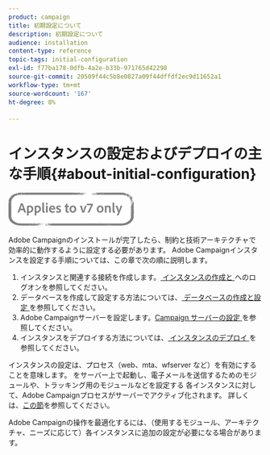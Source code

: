 ```yaml
---
product: campaign
title: 初期設定について
description: 初期設定について
audience: installation
content-type: reference
topic-tags: initial-configuration
exl-id: f77ba178-0dfb-4a2e-b33b-971765d42298
source-git-commit: 20509f44c5b8e0827a09f44dffdf2ec9d11652a1
workflow-type: tm+mt
source-wordcount: '167'
ht-degree: 8%

---
```


# インスタンスの設定およびデプロイの主な手順{#about-initial-configuration}

![](../../assets/v7-only.svg)

Adobe Campaignのインストールが完了したら、制約と技術アーキテクチャで効率的に動作するように設定する必要があります。 Adobe Campaignインスタンスを設定する手順については、この章で次の順に説明します。

1. インスタンスと関連する接続を作成します。[ インスタンスの作成と ](../../installation/using/creating-an-instance-and-logging-on.md) へのログオンを参照してください。
1. データベースを作成して設定する方法については、[ データベースの作成と設定 ](../../installation/using/creating-and-configuring-the-database.md) を参照してください。
1. Adobe Campaignサーバーを設定します。[Campaign サーバーの設定 ](../../installation/using/configuring-campaign-server.md) を参照してください。
1. インスタンスをデプロイする方法については、[ インスタンスのデプロイ ](../../installation/using/deploying-an-instance.md) を参照してください。

インスタンスの設定は、プロセス（web、mta、wfserver など）を有効にすることを意味します。 をサーバー上で起動し、電子メールを送信するためのモジュールや、トラッキング用のモジュールなどを設定する 各インスタンスに対して、Adobe Campaignプロセスがサーバーでアクティブ化されます。 詳しくは、[この節](../../installation/using/configuring-campaign-server.md#enabling-processes)を参照してください。

Adobe Campaignの操作を最適化するには、（使用するモジュール、アーキテクチャ、ニーズに応じて）各インスタンスに追加の設定が必要になる場合があります。

